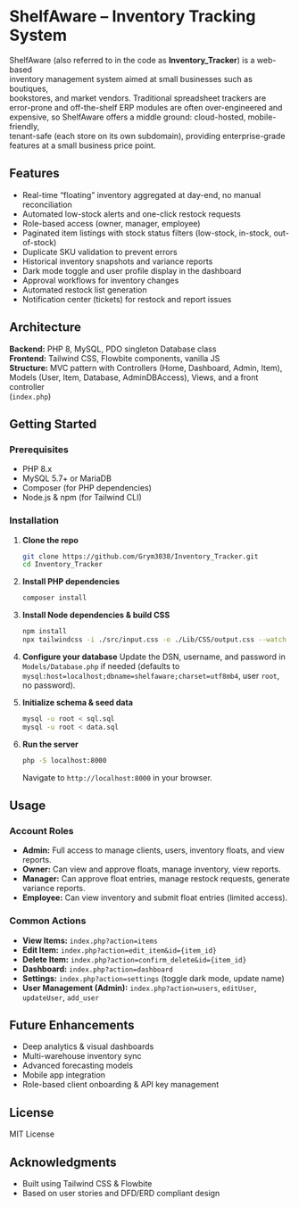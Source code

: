 # ShelfAware – Inventory Tracking System

ShelfAware (also referred to in the code as **Inventory_Tracker**) is a web-based  
inventory management system aimed at small businesses such as boutiques,  
bookstores, and market vendors. Traditional spreadsheet trackers are  
error-prone and off-the-shelf ERP modules are often over-engineered and  
expensive, so ShelfAware offers a middle ground: cloud-hosted, mobile-friendly,  
tenant-safe (each store on its own subdomain), providing enterprise-grade  
features at a small business price point.

## Features
- Real-time “floating” inventory aggregated at day-end, no manual reconciliation  
- Automated low-stock alerts and one-click restock requests  
- Role-based access (owner, manager, employee)  
- Paginated item listings with stock status filters (low-stock, in-stock, out-of-stock)  
- Duplicate SKU validation to prevent errors  
- Historical inventory snapshots and variance reports  
- Dark mode toggle and user profile display in the dashboard  
- Approval workflows for inventory changes  
- Automated restock list generation  
- Notification center (tickets) for restock and report issues  

## Architecture
**Backend:** PHP 8, MySQL, PDO singleton Database class  
**Frontend:** Tailwind CSS, Flowbite components, vanilla JS  
**Structure:** MVC pattern with Controllers (Home, Dashboard, Admin, Item),  
Models (User, Item, Database, AdminDBAccess), Views, and a front controller  
(`index.php`)

## Getting Started

### Prerequisites
- PHP 8.x  
- MySQL 5.7+ or MariaDB  
- Composer (for PHP dependencies)  
- Node.js & npm (for Tailwind CLI)  

### Installation

1. **Clone the repo**  
   ```bash
   git clone https://github.com/Grym3038/Inventory_Tracker.git
   cd Inventory_Tracker
   ```

2. **Install PHP dependencies**

   ```bash
   composer install
   ```

3. **Install Node dependencies & build CSS**

   ```bash
   npm install
   npx tailwindcss -i ./src/input.css -o ./Lib/CSS/output.css --watch
   ```

4. **Configure your database**
   Update the DSN, username, and password in `Models/Database.php` if needed
   (defaults to `mysql:host=localhost;dbname=shelfaware;charset=utf8mb4`,
   user `root`, no password).

5. **Initialize schema & seed data**

   ```bash
   mysql -u root < sql.sql
   mysql -u root < data.sql
   ```

6. **Run the server**

   ```bash
   php -S localhost:8000
   ```

   Navigate to `http://localhost:8000` in your browser.

## Usage

### Account Roles

* **Admin:** Full access to manage clients, users, inventory floats, and view reports.
* **Owner:** Can view and approve floats, manage inventory, view reports.
* **Manager:** Can approve float entries, manage restock requests, generate variance reports.
* **Employee:** Can view inventory and submit float entries (limited access).

### Common Actions

* **View Items:** `index.php?action=items`
* **Edit Item:** `index.php?action=edit_item&id={item_id}`
* **Delete Item:** `index.php?action=confirm_delete&id={item_id}`
* **Dashboard:** `index.php?action=dashboard`
* **Settings:** `index.php?action=settings` (toggle dark mode, update name)
* **User Management (Admin):** `index.php?action=users`, `editUser`, `updateUser`, `add_user`

## Future Enhancements

* Deep analytics & visual dashboards
* Multi-warehouse inventory sync
* Advanced forecasting models
* Mobile app integration
* Role-based client onboarding & API key management

## License

MIT License

## Acknowledgments

* Built using Tailwind CSS & Flowbite
* Based on user stories and DFD/ERD compliant design

```


